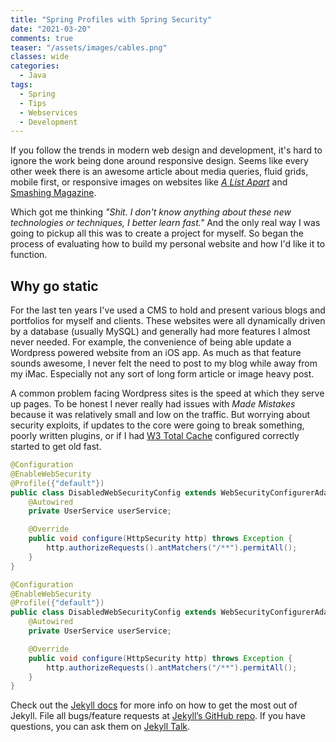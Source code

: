 ```yaml
---
title: "Spring Profiles with Spring Security"
date: "2021-03-20"
comments: true
teaser: "/assets/images/cables.png"
classes: wide
categories:
  - Java
tags:
  - Spring
  - Tips
  - Webservices
  - Development
---
```

If you follow the trends in modern web design and development, it's hard to ignore the work being done around responsive design. Seems like every other week there is an awesome article about media queries, fluid grids, mobile first, or responsive images on websites like [*A List Apart*](http://alistapart.com/) and [Smashing Magazine](https://www.smashingmagazine.com/).

Which got me thinking *"Shit. I don't know anything about these new technologies or techniques, I better learn fast."* And the only real way I was going to pickup all this was to create a project for myself. So began the process of evaluating how to build my personal website and how I'd like it to function.

## Why go static

For the last ten years I've used a CMS to hold and present various blogs and portfolios for myself and clients. These websites were all dynamically driven by a database (usually MySQL) and generally had more features I almost never needed. For example, the convenience of being able update a Wordpress powered website from an iOS app. As much as that feature sounds awesome, I never felt the need to post to my blog while away from my iMac. Especially not any sort of long form article or image heavy post.

A common problem facing Wordpress sites is the speed at which they serve up pages. To be honest I never really had issues with *Made Mistakes* because it was relatively small and low on the traffic. But worrying about security exploits, if updates to the core were going to break something, poorly written plugins, or if I had [W3 Total Cache](https://wordpress.org/plugins/w3-total-cache/) configured correctly started to get old fast.

```java
@Configuration
@EnableWebSecurity
@Profile({"default"})
public class DisabledWebSecurityConfig extends WebSecurityConfigurerAdapter {
    @Autowired
    private UserService userService;

    @Override
    public void configure(HttpSecurity http) throws Exception {
        http.authorizeRequests().antMatchers("/**").permitAll();
    }
}
```

```java
@Configuration
@EnableWebSecurity
@Profile({"default"})
public class DisabledWebSecurityConfig extends WebSecurityConfigurerAdapter {
    @Autowired
    private UserService userService;

    @Override
    public void configure(HttpSecurity http) throws Exception {
        http.authorizeRequests().antMatchers("/**").permitAll();
    }
}
```

Check out the [Jekyll docs][jekyll-docs] for more info on how to get the most out of Jekyll. File all bugs/feature requests at [Jekyll’s GitHub repo][jekyll-gh]. If you have questions, you can ask them on [Jekyll Talk][jekyll-talk].

[jekyll-docs]: https://jekyllrb.com/docs/home
[jekyll-gh]:   https://github.com/jekyll/jekyll
[jekyll-talk]: https://talk.jekyllrb.com/
